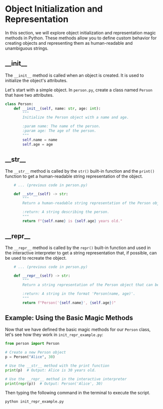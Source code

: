 # Object Initialization and Representation

In this section, we will explore object initialization and representation magic methods in Python. These methods allow you to define custom behavior for creating objects and representing them as human-readable and unambiguous strings.

## \_\_init\_\_

The `__init__` method is called when an object is created. It is used to initialize the object's attributes.

Let's start with a simple object. In `person.py`, create a class named `Person` that have two attributes.

```python
class Person:
    def __init__(self, name: str, age: int):
        """
        Initialize the Person object with a name and age.

        :param name: The name of the person.
        :param age: The age of the person.
        """
        self.name = name
        self.age = age

```

## \_\_str\_\_

The `__str__` method is called by the `str()` built-in function and the `print()` function to get a human-readable string representation of the object.

```python
    # ... (previous code in person.py)

    def __str__(self) -> str:
        """
        Return a human-readable string representation of the Person object.

        :return: A string describing the person.
        """
        return f"{self.name} is {self.age} years old."
```

## \_\_repr\_\_

The `__repr__` method is called by the `repr()` built-in function and used in the interactive interpreter to get a string representation that, if possible, can be used to recreate the object.

```python
    # ... (previous code in person.py)

    def __repr__(self) -> str:
        """
        Return a string representation of the Person object that can be used to recreate the object.

        :return: A string in the format 'Person(name, age)'.
        """
        return f"Person('{self.name}', {self.age})"
```

## Example: Using the Basic Magic Methods

Now that we have defined the basic magic methods for our `Person` class, let's see how they work in `init_repr_example.py`:

```python
from person import Person

# Create a new Person object
p = Person("Alice", 30)

# Use the __str__ method with the print function
print(p)  # Output: Alice is 30 years old.

# Use the __repr__ method in the interactive interpreter
print(repr(p))  # Output: Person('Alice', 30)
```

Then typing the following command in the terminal to execute the script.

```bash
python init_repr_example.py
```
